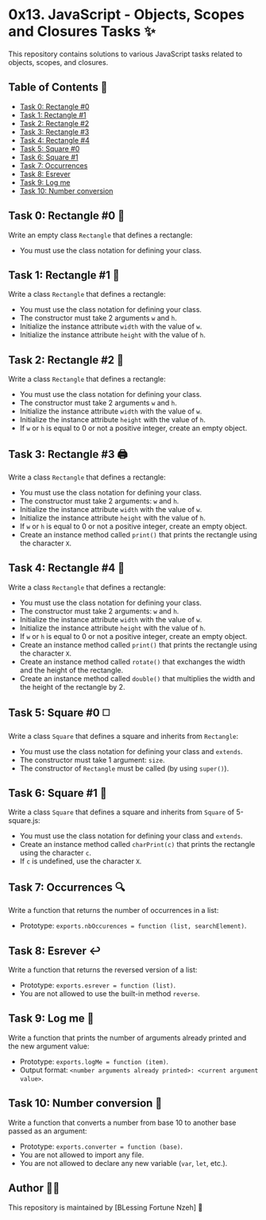 # 0x13. JavaScript - Objects, Scopes and Closures Tasks ✨

This repository contains solutions to various JavaScript tasks related to objects, scopes, and closures.

## Table of Contents 📜

- [Task 0: Rectangle #0](#task-0-rectangle-0)
- [Task 1: Rectangle #1](#task-1-rectangle-1)
- [Task 2: Rectangle #2](#task-2-rectangle-2)
- [Task 3: Rectangle #3](#task-3-rectangle-3)
- [Task 4: Rectangle #4](#task-4-rectangle-4)
- [Task 5: Square #0](#task-5-square-0)
- [Task 6: Square #1](#task-6-square-1)
- [Task 7: Occurrences](#task-7-occurrences)
- [Task 8: Esrever](#task-8-esrever)
- [Task 9: Log me](#task-9-log-me)
- [Task 10: Number conversion](#task-10-number-conversion)

## Task 0: Rectangle #0 🧱

Write an empty class `Rectangle` that defines a rectangle:

- You must use the class notation for defining your class.

## Task 1: Rectangle #1 📐

Write a class `Rectangle` that defines a rectangle:

- You must use the class notation for defining your class.
- The constructor must take 2 arguments `w` and `h`.
- Initialize the instance attribute `width` with the value of `w`.
- Initialize the instance attribute `height` with the value of `h`.

## Task 2: Rectangle #2 📏

Write a class `Rectangle` that defines a rectangle:

- You must use the class notation for defining your class.
- The constructor must take 2 arguments `w` and `h`.
- Initialize the instance attribute `width` with the value of `w`.
- Initialize the instance attribute `height` with the value of `h`.
- If `w` or `h` is equal to 0 or not a positive integer, create an empty object.

## Task 3: Rectangle #3 🖨️

Write a class `Rectangle` that defines a rectangle:

- You must use the class notation for defining your class.
- The constructor must take 2 arguments: `w` and `h`.
- Initialize the instance attribute `width` with the value of `w`.
- Initialize the instance attribute `height` with the value of `h`.
- If `w` or `h` is equal to 0 or not a positive integer, create an empty object.
- Create an instance method called `print()` that prints the rectangle using the character `X`.

## Task 4: Rectangle #4 🔄

Write a class `Rectangle` that defines a rectangle:

- You must use the class notation for defining your class.
- The constructor must take 2 arguments: `w` and `h`.
- Initialize the instance attribute `width` with the value of `w`.
- Initialize the instance attribute `height` with the value of `h`.
- If `w` or `h` is equal to 0 or not a positive integer, create an empty object.
- Create an instance method called `print()` that prints the rectangle using the character `X`.
- Create an instance method called `rotate()` that exchanges the width and the height of the rectangle.
- Create an instance method called `double()` that multiplies the width and the height of the rectangle by 2.

## Task 5: Square #0 ◻️

Write a class `Square` that defines a square and inherits from `Rectangle`:

- You must use the class notation for defining your class and `extends`.
- The constructor must take 1 argument: `size`.
- The constructor of `Rectangle` must be called (by using `super()`).

## Task 6: Square #1 🔲

Write a class `Square` that defines a square and inherits from `Square` of 5-square.js:

- You must use the class notation for defining your class and `extends`.
- Create an instance method called `charPrint(c)` that prints the rectangle using the character `c`.
- If `c` is undefined, use the character `X`.

## Task 7: Occurrences 🔍

Write a function that returns the number of occurrences in a list:

- Prototype: `exports.nbOccurences = function (list, searchElement)`.

## Task 8: Esrever ↩️

Write a function that returns the reversed version of a list:

- Prototype: `exports.esrever = function (list)`.
- You are not allowed to use the built-in method `reverse`.

## Task 9: Log me 📢

Write a function that prints the number of arguments already printed and the new argument value:

- Prototype: `exports.logMe = function (item)`.
- Output format: `<number arguments already printed>: <current argument value>`.

## Task 10: Number conversion 🔢

Write a function that converts a number from base 10 to another base passed as an argument:

- Prototype: `exports.converter = function (base)`.
- You are not allowed to import any file.
- You are not allowed to declare any new variable (`var`, `let`, etc.).

## Author 👨‍💻

This repository is maintained by [BLessing Fortune Nzeh] 🚀
